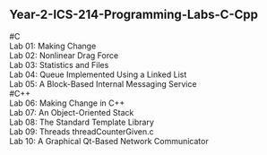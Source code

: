## Year-2-ICS-214-Programming-Labs-C-Cpp
#C  
Lab 01: Making Change  
Lab 02: Nonlinear Drag Force   
Lab 03: Statistics and Files   
Lab 04: Queue Implemented Using a Linked List  
Lab 05: A Block-Based Internal Messaging Service   
#C++  
Lab 06: Making Change in C++   
Lab 07: An Object-Oriented Stack   
Lab 08: The Standard Template Library   
Lab 09: Threads threadCounterGiven.c   
Lab 10: A Graphical Qt-Based Network Communicator 
